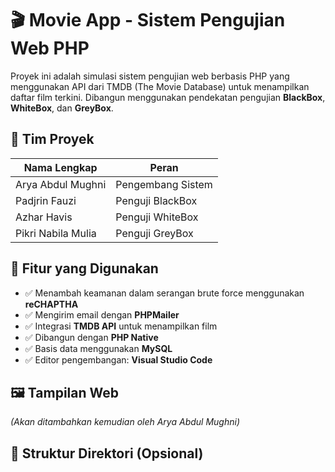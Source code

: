 # 🎬 Movie App - Sistem Pengujian Web PHP

Proyek ini adalah simulasi sistem pengujian web berbasis PHP yang menggunakan API dari TMDB (The Movie Database) untuk menampilkan daftar film terkini. Dibangun menggunakan pendekatan pengujian **BlackBox**, **WhiteBox**, dan **GreyBox**.

## 👥 Tim Proyek

| Nama Lengkap            | Peran               |
|-------------------------|---------------------|
| Arya Abdul Mughni       | Pengembang Sistem   |
| Padjrin Fauzi           | Penguji BlackBox    |
| Azhar Havis             | Penguji WhiteBox    |
| Pikri Nabila Mulia      | Penguji GreyBox     |

## 🚀 Fitur yang Digunakan
- ✅ Menambah keamanan dalam serangan brute force menggunakan **reCHAPTHA**  
- ✅ Mengirim email dengan **PHPMailer**
- ✅ Integrasi **TMDB API** untuk menampilkan film
- ✅ Dibangun dengan **PHP Native**
- ✅ Basis data menggunakan **MySQL**
- ✅ Editor pengembangan: **Visual Studio Code**

## 🖼️ Tampilan Web

*(Akan ditambahkan kemudian oleh Arya Abdul Mughni)*

## 📂 Struktur Direktori (Opsional)

```bash

